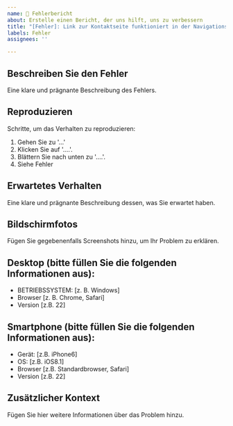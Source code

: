 ```yaml
---
name: 🚀 Fehlerbericht
about: Erstelle einen Bericht, der uns hilft, uns zu verbessern
title: "[Fehler]: Link zur Kontaktseite funktioniert in der Navigationsleiste nicht"
labels: Fehler
assignees: ''

---
```


## Beschreiben Sie den Fehler
Eine klare und prägnante Beschreibung des Fehlers.

## Reproduzieren
Schritte, um das Verhalten zu reproduzieren:
1. Gehen Sie zu '...'
2. Klicken Sie auf '....'.
3. Blättern Sie nach unten zu '....'.
4. Siehe Fehler

## Erwartetes Verhalten
Eine klare und prägnante Beschreibung dessen, was Sie erwartet haben.

## Bildschirmfotos
Fügen Sie gegebenenfalls Screenshots hinzu, um Ihr Problem zu erklären.

## Desktop (bitte füllen Sie die folgenden Informationen aus):
 - BETRIEBSSYSTEM: [z. B. Windows]
 - Browser [z. B. Chrome, Safari]
 - Version [z.B. 22]

## Smartphone (bitte füllen Sie die folgenden Informationen aus):
 - Gerät: [z.B. iPhone6]
 - OS: [z.B. iOS8.1]
 - Browser [z.B. Standardbrowser, Safari]
 - Version [z.B. 22]

## Zusätzlicher Kontext
Fügen Sie hier weitere Informationen über das Problem hinzu.
